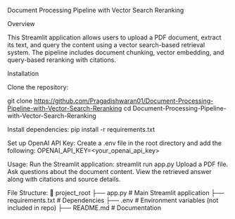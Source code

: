 Document Processing Pipeline with Vector Search Reranking

Overview

This Streamlit application allows users to upload a PDF document, extract its text, and query the content using a vector search-based retrieval system. The pipeline includes document chunking, vector embedding, and query-based reranking with citations.

Installation

Clone the repository:

git clone https://github.com/Pragadishwaran01/Document-Processing-Pipeline-with-Vector-Search-Reranking
cd Document-Processing-Pipeline-with-Vector-Search-Reranking

Install dependencies:
pip install -r requirements.txt

Set up OpenAI API Key:
Create a .env file in the root directory and add the following:
OPENAI_API_KEY=<your_openai_api_key>

Usage:
Run the Streamlit application:
streamlit run app.py
Upload a PDF file.
Ask questions about the document content.
View the retrieved answer along with citations and source details.

File Structure:
📂 project_root
├── app.py                # Main Streamlit application
├── requirements.txt      # Dependencies
├── .env                  # Environment variables (not included in repo)
├── README.md             # Documentation
